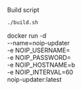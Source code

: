 
Build script 
``` bash 
./build.sh
```


docker run -d \
  --name=noip-updater \
  -e NOIP_USERNAME=<username> \
  -e NOIP_PASSWORD=<pass> \
  -e NOIP_HOSTNAME=b<Domain Name> \
  -e NOIP_INTERVAL=60 \
  noip-updater:latest


